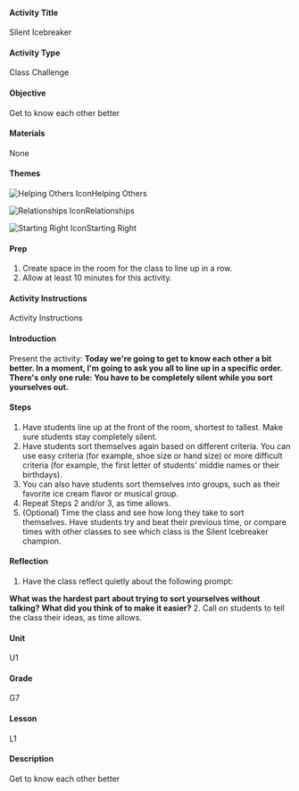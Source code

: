 #### Activity Title
Silent Icebreaker
#### Activity Type
Class Challenge
#### Objective
Get to know each other better
#### Materials
None
#### Themes
![Helping Others Icon](http://v5cmservice.secondstep.org/MS3TP_IMAGES/SKILLS/SKILLS_SMALL_IMAGES/helping-others-sm.png)Helping Others
 
![Relationships Icon](http://v5cmservice.secondstep.org/MS3TP_IMAGES/SKILLS/SKILLS_SMALL_IMAGES/relationships-sm.png)Relationships
 
![Starting Right Icon](http://v5cmservice.secondstep.org/MS3TP_IMAGES/SKILLS/SKILLS_SMALL_IMAGES/starting-right-sm.png)Starting Right
 

#### Prep
1. Create space in the room for the class to line up in a row.
2. Allow at least 10 minutes for this activity.

#### Activity Instructions
Activity Instructions
#### Introduction
Present the activity: **Today we're going to get to know each other a bit better. In a moment, I'm going to ask you all to line up in a specific order. There's only one rule: You have to be completely silent while you sort yourselves out.**
#### Steps
1. Have students line up at the front of the room, shortest to tallest. Make sure students stay completely silent.
2. Have students sort themselves again based on different criteria. You can use easy criteria (for example, shoe size or hand size) or more difficult criteria (for example, the first letter of students' middle names or their birthdays).
3. You can also have students sort themselves into groups, such as their favorite ice cream flavor or musical group.
4. Repeat Steps 2 and/or 3, as time allows.
5. (Optional) Time the class and see how long they take to sort themselves. Have students try and beat their previous time, or compare times with other classes to see which class is the Silent Icebreaker champion.

#### Reflection
1. Have the class reflect quietly about the following prompt:

**What was the hardest part about trying to sort yourselves without talking? What did you think of to make it easier?**
2. Call on students to tell the class their ideas, as time allows.

#### Unit
U1
#### Grade
G7
#### Lesson
L1
#### Description
Get to know each other better
